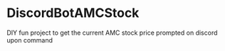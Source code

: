 # DiscordBotAMCStock
DIY fun project to get the current AMC stock price prompted on discord upon command
